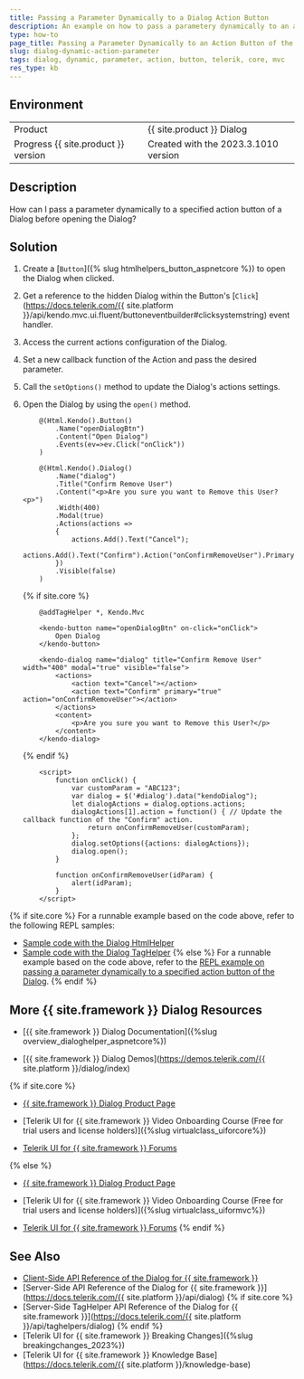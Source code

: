```yaml
---
title: Passing a Parameter Dynamically to a Dialog Action Button
description: An example on how to pass a parametery dynamically to an action button when using the Telerik UI for {{ site.framework }} Dialog.
type: how-to
page_title: Passing a Parameter Dynamically to an Action Button of the Dialog
slug: dialog-dynamic-action-parameter
tags: dialog, dynamic, parameter, action, button, telerik, core, mvc
res_type: kb
---
```


## Environment

<table>
 <tr>
  <td>Product</td>
  <td>{{ site.product }} Dialog</td>
 </tr>
 <tr>
  <td>Progress {{ site.product }} version</td>
  <td>Created with the 2023.3.1010 version</td>
 </tr>
</table>

## Description

How can I pass a parameter dynamically to a specified action button of a Dialog before opening the Dialog?

## Solution

1. Create a [`Button`]({% slug htmlhelpers_button_aspnetcore %}) to open the Dialog when clicked.
1. Get a reference to the hidden Dialog within the Button's [`Click`](https://docs.telerik.com/{{ site.platform }}/api/kendo.mvc.ui.fluent/buttoneventbuilder#clicksystemstring) event handler.
1. Access the current actions configuration of the Dialog.
1. Set a new callback function of the Action and pass the desired parameter.
1. Call the `setOptions()` method to update the Dialog's actions settings.
1. Open the Dialog by using the `open()` method.

    ```HtmlHelper
        @(Html.Kendo().Button()
            .Name("openDialogBtn")
            .Content("Open Dialog")
            .Events(ev=>ev.Click("onClick"))
        )

        @(Html.Kendo().Dialog()
            .Name("dialog")
            .Title("Confirm Remove User")
            .Content("<p>Are you sure you want to Remove this User?<p>")
            .Width(400)
            .Modal(true)
            .Actions(actions =>
            {
                actions.Add().Text("Cancel");
                actions.Add().Text("Confirm").Action("onConfirmRemoveUser").Primary(true);
            })
            .Visible(false)
        )
    ```
    {% if site.core %}
    ```TagHelper
        @addTagHelper *, Kendo.Mvc

        <kendo-button name="openDialogBtn" on-click="onClick">
            Open Dialog
        </kendo-button>

        <kendo-dialog name="dialog" title="Confirm Remove User" width="400" modal="true" visible="false">
            <actions>            
                <action text="Cancel"></action>
                <action text="Confirm" primary="true" action="onConfirmRemoveUser"></action>
            </actions>
            <content>
                <p>Are you sure you want to Remove this User?</p>
            </content>
        </kendo-dialog>
    ```
    {% endif %}
    ```Script
        <script>
            function onClick() {
                var customParam = "ABC123";
                var dialog = $('#dialog').data("kendoDialog");
                let dialogActions = dialog.options.actions;
                dialogActions[1].action = function() { // Update the callback function of the "Confirm" action.
                    return onConfirmRemoveUser(customParam);
                };
                dialog.setOptions({actions: dialogActions});
                dialog.open();
            }

            function onConfirmRemoveUser(idParam) {
                alert(idParam);
            }
        </script>
    ```

{% if site.core %}
For a runnable example based on the code above, refer to the following REPL samples:

* [Sample code with the Dialog HtmlHelper](https://netcorerepl.telerik.com/wRFacjOW08flKnDM08)
* [Sample code with the Dialog TagHelper](https://netcorerepl.telerik.com/QnlYwZus08humtSF55)
{% else %}
For a runnable example based on the code above, refer to the [REPL example on passing a parameter dynamically to a specified action button of the Dialog](https://netcorerepl.telerik.com/wRFacjOW08flKnDM08).
{% endif %}

## More {{ site.framework }} Dialog Resources

* [{{ site.framework }} Dialog Documentation]({%slug overview_dialoghelper_aspnetcore%})

* [{{ site.framework }} Dialog Demos](https://demos.telerik.com/{{ site.platform }}/dialog/index)

{% if site.core %}
* [{{ site.framework }} Dialog Product Page](https://www.telerik.com/aspnet-core-ui/dialog)

* [Telerik UI for {{ site.framework }} Video Onboarding Course (Free for trial users and license holders)]({%slug virtualclass_uiforcore%})

* [Telerik UI for {{ site.framework }} Forums](https://www.telerik.com/forums/aspnet-core-ui)

{% else %}
* [{{ site.framework }} Dialog Product Page](https://www.telerik.com/aspnet-mvc/dialog)

* [Telerik UI for {{ site.framework }} Video Onboarding Course (Free for trial users and license holders)]({%slug virtualclass_uiformvc%})

* [Telerik UI for {{ site.framework }} Forums](https://www.telerik.com/forums/aspnet-mvc)
{% endif %}

## See Also

* [Client-Side API Reference of the Dialog for {{ site.framework }}](https://docs.telerik.com/kendo-ui/api/javascript/ui/dialog)
* [Server-Side API Reference of the Dialog for {{ site.framework }}](https://docs.telerik.com/{{ site.platform }}/api/dialog)
{% if site.core %}
* [Server-Side TagHelper API Reference of the Dialog for {{ site.framework }}](https://docs.telerik.com/{{ site.platform }}/api/taghelpers/dialog)
{% endif %}
* [Telerik UI for {{ site.framework }} Breaking Changes]({%slug breakingchanges_2023%})
* [Telerik UI for {{ site.framework }} Knowledge Base](https://docs.telerik.com/{{ site.platform }}/knowledge-base)

